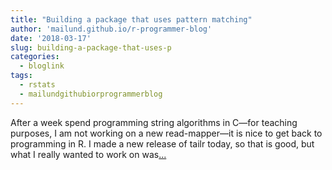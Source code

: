 ```yaml
---
title: "Building a package that uses pattern matching"
author: 'mailund.github.io/r-programmer-blog'
date: '2018-03-17'
slug: building-a-package-that-uses-p
categories:
  - bloglink
tags:
  - rstats
  - mailundgithubiorprogrammerblog
---
```


After a week spend programming string algorithms in C—for teaching purposes, I am not working on a new read-mapper—it is nice to get back to programming in R. I made a new release of tailr today, so that is good, but what I really wanted to work on was[... <i class="fas fa-external-link-alt"></i>](https://mailund.github.io/r-programmer-blog/2018/03/17/building-a-package-that-uses-pattern-matching/)

